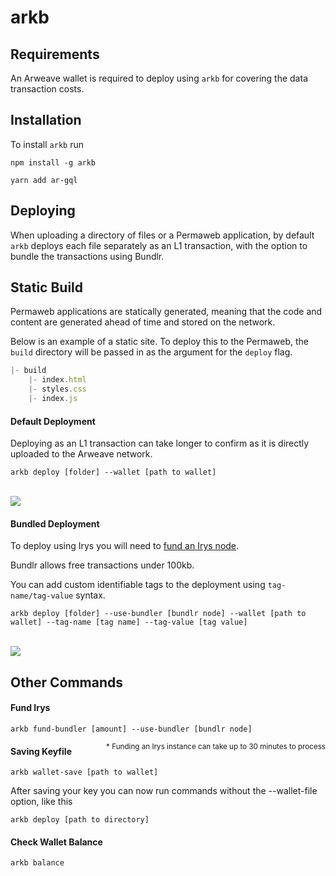 # arkb

## Requirements

An Arweave wallet is required to deploy using `arkb` for covering the data transaction costs.

## Installation

To install `arkb` run
<CodeGroup>
<CodeGroupItem title="NPM">

```console:no-line-numbers
npm install -g arkb
```

 </CodeGroupItem>
 <CodeGroupItem title="YARN">

```console:no-line-numbers
yarn add ar-gql
```

  </CodeGroupItem>
</CodeGroup>

## Deploying

When uploading a directory of files or a Permaweb application, by default `arkb` deploys each file separately as an L1 transaction, with the option to bundle the transactions using Bundlr.

## Static Build

Permaweb applications are statically generated, meaning that the code and content are generated ahead of time and stored on the network.

Below is an example of a static site. To deploy this to the Permaweb, the `build` directory will be passed in as the argument for the `deploy` flag.

```js
|- build
    |- index.html
    |- styles.css
    |- index.js
```

#### Default Deployment

Deploying as an L1 transaction can take longer to confirm as it is directly uploaded to the Arweave network.

```console
arkb deploy [folder] --wallet [path to wallet]
```

<br/>
<img src="https://arweave.net/_itbo7y4H0kDm4mrPViDlc6bt85-0yLU2pO2KoSA0eM" />

#### Bundled Deployment

To deploy using Irys you will need to <a href="#fund-irys">fund an Irys node</a>.

Bundlr allows free transactions under 100kb.

You can add custom identifiable tags to the deployment using `tag-name/tag-value` syntax.

```console
arkb deploy [folder] --use-bundler [bundlr node] --wallet [path to wallet] --tag-name [tag name] --tag-value [tag value]
```

<br/>
<img src="https://arweave.net/jXP0mQvLiRaUNYWl1clpB1G2hZeO07i5T5Lzxi3Kesk" />

## Other Commands

#### Fund Irys

```console
arkb fund-bundler [amount] --use-bundler [bundlr node]
```

<sub style="float:right">\* Funding an Irys instance can take up to 30 minutes to process</sub>

#### Saving Keyfile

```console
arkb wallet-save [path to wallet]
```

After saving your key you can now run commands without the --wallet-file option, like this

```console
arkb deploy [path to directory]
```

#### Check Wallet Balance

```console
arkb balance
```
